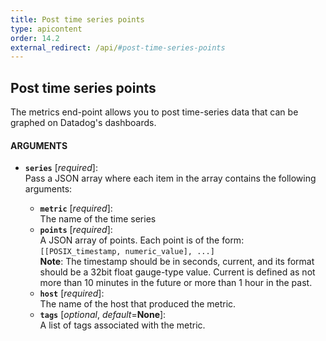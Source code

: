 ```yaml
---
title: Post time series points
type: apicontent
order: 14.2
external_redirect: /api/#post-time-series-points
---
```


## Post time series points
The metrics end-point allows you to post time-series data that can be graphed on Datadog's dashboards.

#### ARGUMENTS

* **`series`** [*required*]:  
    Pass a JSON array where each item in the array contains the following arguments:
    
    * **`metric`** [*required*]:  
        The name of the time series
    * **`points`** [*required*]:  
        A JSON array of points. Each point is of the form:  
        `[[POSIX_timestamp, numeric_value], ...]`  
        **Note**: The timestamp should be in seconds, current, and its format should be a 32bit float gauge-type value.
        Current is defined as not more than 10 minutes in the future or more than 1 hour in the past.
    * **`host`** [*required*]:  
        The name of the host that produced the metric.
    * **`tags`** [*optional*, *default*=**None**]:  
        A list of tags associated with the metric.